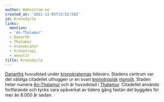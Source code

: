 ```yaml
---
author: Wahnstrom.se
created_at: '2011-11-05T13:52:56Z'
id: Kronodycle
links:
  mention:
  - 'An-Thalamur'
  - Danarth
  - Thalamur
  - kronokrater
  - kronotropi
  - monolit
title: Kronodycle
---
```


[Danarths] huvudstad under [kronokraternas] tidevarv. Stadens centrum var det väldiga citadellet
uthuggen ur en svart [kronotropisk][] [monolit]. Staden heter numera [An-Thalamur] och är huvudstad
i [Thalamur]. Citadellet används fortfarande och tycks vara opåverkat av tidens gång fastän det
byggdes för mer än 8.000 år sedan.

  [Danarths]: Danarth
  [kronokraternas]: kronokrater
  [kronotropisk]: kronotropi
  [monolit]: monolit
  [An-Thalamur]: An-Thalamur
  [Thalamur]: Thalamur
